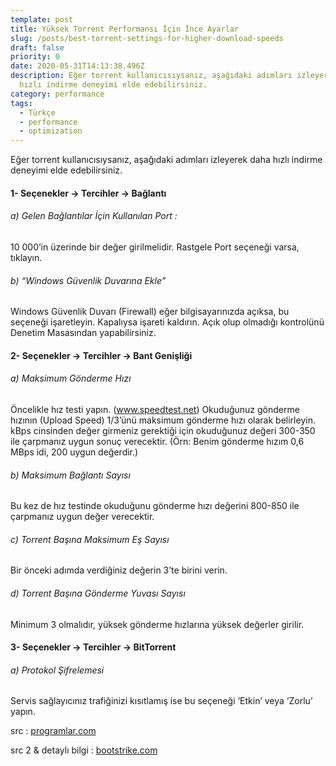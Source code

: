 ```yaml
---
template: post
title: Yüksek Torrent Performansı İçin İnce Ayarlar
slug: /posts/best-torrent-settings-for-higher-download-speeds
draft: false
priority: 0
date: 2020-05-31T14:13:38.496Z
description: Eğer torrent kullanıcısıysanız, aşağıdaki adımları izleyerek daha
  hızlı indirme deneyimi elde edebilirsiniz.
category: performance
tags:
  - Türkçe
  - performance
  - optimization
---
```

Eğer torrent kullanıcısıysanız, aşağıdaki adımları izleyerek daha hızlı indirme deneyimi elde edebilirsiniz.

#### 1- Seçenekler -> Tercihler -> Bağlantı

###### a) Gelen Bağlantılar İçin Kullanılan Port :

10 000’in üzerinde bir değer girilmelidir. Rastgele Port seçeneği varsa, tıklayın.

###### b) “Windows Güvenlik Duvarına Ekle”

Windows Güvenlik Duvarı (Firewall) eğer bilgisayarınızda açıksa, bu seçeneği işaretleyin. Kapalıysa işareti kaldırın. Açık olup olmadığı kontrolünü Denetim Masasından yapabilirsiniz.

#### 2- Seçenekler -> Tercihler -> Bant Genişliği

###### a) Maksimum Gönderme Hızı

Öncelikle hız testi yapın. (www.speedtest.net) Okuduğunuz gönderme hızının (Upload Speed) 1/3’ünü maksimum gönderme hızı olarak belirleyin. kBps cinsinden değer girmeniz gerektiği için okuduğunuz değeri 300-350 ile çarpmanız uygun sonuç verecektir. (Örn: Benim gönderme hızım 0,6 MBps idi, 200 uygun değerdir.)

###### b) Maksimum Bağlantı Sayısı

Bu kez de hız testinde okuduğunu gönderme hızı değerini 800-850 ile çarpmanız uygun değer verecektir.

###### c) Torrent Başına Maksimum Eş Sayısı

Bir önceki adımda verdiğiniz değerin 3’te birini verin.

###### d) Torrent Başına Gönderme Yuvası Sayısı

Minimum 3 olmalıdır, yüksek gönderme hızlarına yüksek değerler girilir.

#### 3- Seçenekler -> Tercihler -> BitTorrent

###### a) Protokol Şifrelemesi

Servis sağlayıcınız trafiğinizi kısıtlamış ise bu seçeneği ‘Etkin’ veya ‘Zorlu’ yapın.

src : [programlar.com](http://www.programlar.com/egitim/utorrent-e-ince-ayar/)

src 2 & detaylı bilgi : [bootstrike.com](http://bootstrike.com/Articles/BitTorrentGuide/)
